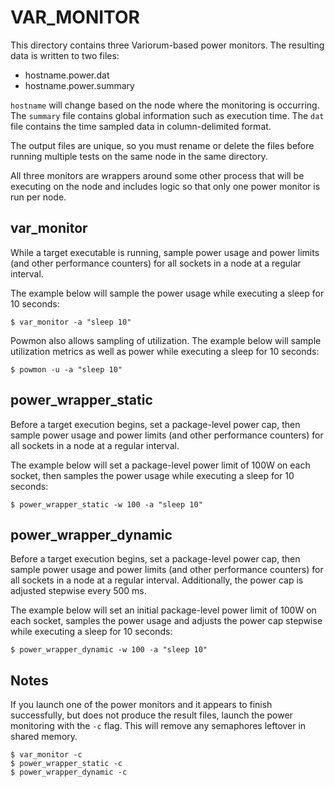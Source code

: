 VAR_MONITOR
===========
This directory contains three Variorum-based power monitors. The resulting
data is written to two files:
* hostname.power.dat
* hostname.power.summary

`hostname` will change based on the node where the monitoring is occurring. The
`summary` file contains global information such as execution time. The `dat`
file contains the time sampled data in column-delimited format.

The output files are unique, so you must rename or delete the files before
running multiple tests on the same node in the same directory.

All three monitors are wrappers around some other process that will be
executing on the node and includes logic so that only one power monitor is run
per node.

var_monitor
-----------
While a target executable is running, sample power usage and power limits (and
other performance counters) for all sockets in a node at a regular interval.

The example below will sample the power usage while executing a sleep for 10
seconds:

    $ var_monitor -a "sleep 10"

Powmon also allows sampling of utilization. The example below will sample 
utilization metrics as well as power while executing a sleep for 10 seconds:

    $ powmon -u -a "sleep 10"

power_wrapper_static
--------------------
Before a target execution begins, set a package-level power cap, then
sample power usage and power limits (and other performance counters) for all
sockets in a node at a regular interval.

The example below will set a package-level power limit of 100W on each socket,
then samples the power usage while executing a sleep for 10 seconds:

    $ power_wrapper_static -w 100 -a "sleep 10"

power_wrapper_dynamic
--------------------
Before a target execution begins, set a package-level power cap, then
sample power usage and power limits (and other performance counters) for all
sockets in a node at a regular interval. Additionally, the power cap is
adjusted stepwise every 500 ms.

The example below will set an initial package-level power limit of 100W on each
socket, samples the power usage and adjusts the power cap stepwise while
executing a sleep for 10 seconds:

    $ power_wrapper_dynamic -w 100 -a "sleep 10"

Notes
-----
If you launch one of the power monitors and it appears to finish successfully,
but does not produce the result files, launch the power monitoring with the
`-c` flag. This will remove any semaphores leftover in shared memory.

    $ var_monitor -c
    $ power_wrapper_static -c
    $ power_wrapper_dynamic -c
